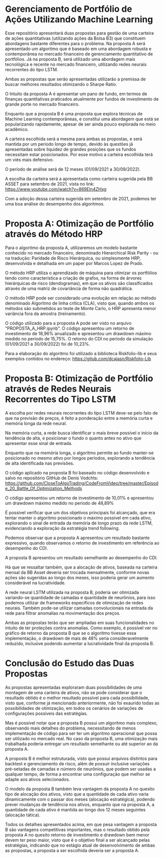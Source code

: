 # Gerenciamento de Portfólio de Ações Utilizando Machine Learning

Esse repositório apresentará duas propostas para gestão de uma carteira de ações quantitativas (utilizando ações da Bolsa B3) que constituem abordagens bastante diferentes para o problema. Na proposta A será apresentado um algoritmo que é baseado em uma abordagem robusta e contemporânea no mercado financeiro de gerenciamento quantitativo de portfólios. Já na proposta B, será utilizado uma abordagem mais tecnológica e recente no mercado financeiro, utilizando redes neurais recorrentes do tipo LSTM.

Ambas as propostas que serão apresentadas utilizarão a premissa de buscar melhores resultados otimizando o Sharpe Ratio.

O Intuito da proposta A é apresentar um pano de fundo, em termos de finanças quantitativas praticados atualmente por fundos de investimento de grande porte no mercado financeiro.

Enquanto que a proposta B é uma proposta que explora técnicas de Machine Learning contemporâneas, e constitui uma abordagem que está se popularizando rapidamente, apesar de ser ainda pouco explorada no meio acadêmico.

A carteira escolhida será a mesma para ambas as propostas, e será mantida por um período longo de tempo, devido às questões já apresentadas sobre liquidez de grandes posições que os fundos necessitam estar posicionados. Por esse motivo a carteira escolhida terá um viés mais defensivo.

O período de análise será de 12 meses (01/09/2021 a 30/09/2022).

A escolha da carteira será a apresentada como carteira sugerida pela BB ASSET para setembro de 2021, vista no link:
https://www.youtube.com/watch?v=869EIn4ZHxg

Com a adoção dessa carteira sugerida em setembro de 2021, podemos ter uma boa análise do desempenho dos algoritmos.

# Proposta A: Otimização de Portfólio através do Método HRP

Para o algoritmo da proposta A, utilizaremos um modelo bastante conhecido no mercado financeiro, denominado Hierarchical Risk Parity - ou na tradução: Paridade de Risco
Hierárquica, ou simplesmente HRP, desenvolvida e detalhada em um paper por Marcos Lopez de Prado.

O método HRP utiliza o aprendizado de máquina para otimizar os portfólios tendo como
característica a criação de grafos, na forma de árvores hierárquicas de risco (dendogramas), em
que os ativos são classificados através de uma matriz de covariância de forma não quadrática.

O método HRP pode ser considerado uma evolução em relação ao método denominado
Algoritmo de linha crítica (CLA), visto que, quando ambos os métodos são submetidos ao teste
de Monte Carlo, o HRP apresenta menor variância fora da amostra (treinamento).

O código utilizado para a proposta A pode ser visto no arquivo "PROPOSTA_A_HRP.ipynb". O código apresentou
um retorno de investimento de 18,96% anualizado e apresentou um drawdown máximo medido
no período de 15,75%. O retorno do CDI no período da simulação (01/09/2021 a 30/09/2022) foi de 10,23%.

Para a elaboração do algoritmo foi utilizado a biblioteca Riskfolio-lib e seus exemplos contidos no endereço:
https://gitub.com/dcajasn/Riskfolio-Lib

# Proposta B: Otimização de Portfólio através de Redes Neurais Recorrentes do Tipo LSTM

A escolha por redes neurais recorrentes do tipo LSTM deve-se pelo fato de que na
previsão de preços, é feito a ponderação entre a memória curta e memória longa da rede
neural.

Na memória curta, a rede busca identificar o mais breve possível o início da tendência
de alta, e posicionar o fundo o quanto antes no ativo que apresentar esse sinal de entrada.

Enquanto que na memória longa, o algoritmo permite ao fundo manter-se posicionado
no mesmo ativo por longos períodos, explorando a tendência de alta identificada nas previsões.

O código aplicado na proposta B foi baseado no código desenvolvido e salvo no repositório GitHub de Denis Vodchts: 
https://github.com/CloseToAlgoTrading/CodeFromVideo/tree/master/Episode_20_Battle_Of_Optimization_Methods

O código apresentou um retorno de investimento de 10,01% e apresentou um drawdown máximo medido no período de 48,89%

É possível verificar que um dos objetivos principais foi alcançado, que era tentar manter o algoritmo posicionado o máximo possível em cada ativo, explorando o sinal de entrada da memória de longo prazo da rede LSTM, evidenciando a exploração da estratégia trend following.

Podemos observar que a proposta A apresentou um resultado bastante expressivo, quando observamos o retorno de investimento em referência ao desempenho do CDI.

A proposta B apresentou um resultado semelhante ao desempenho do CDI.

Há que se ressaltar também, que a alocação de ativos, baseada na carteira mensal da BB Asset deveria ser trocada mensalmente, conforme novas ações são sugeridas ao longo dos meses, isso poderia gerar um aumento considerável na lucratividade.

A rede neural LSTM utilizada na proposta B, poderia ser otimizada variando-se quantidade de camadas e quantidade de neurônios, para isso podemos utilizar de frameworks específicos de otimização de redes neurais. Também pode-se utilizar camadas convolucionais na entrada da rede para filtrar anomalias na movimentação dos preços.

Ambas as propostas terão que ser ampliadas em suas funcionalidades no intuito de ter proteções contra anomalias. Como exemplo, é possível ver no gráfico de retorno da proposta B que se o algoritmo tivesse essa implementação, o drawdown de mais de 48% seria consideravelmente reduzido, inclusive podendo aumentar a lucratividade final da proposta B.

# Conclusão do Estudo das Duas Propostas

As propostas apresentadas exploraram duas possibilidades de uma montagem de uma carteira de ativos, não se pode considerar que o resultado obtido é o melhor resultado possível para cada possibilidade, visto que, conforme já mencionado anteriormente, não foi exaurido todas as possibilidades de otimização, em todos os cenários de variações de configurações possíveis das estratégias.

Mas é possível notar que a proposta B possui um algoritmo mais complexo, observando mais detalhes do problema, necessitando de menos implementação de código para ser ter um algoritmo operacional que possa ser utilizado no mercado real. No caso da proposta B, uma otimização mais trabalhada poderia entregar um resultado semelhante ou até superior ao da proposta A.

A proposta B é melhor estruturada, visto que possui arquivos distintos para backtest e gerenciamento de risco, além de possuir inclusive variações pré-setadas de camadas e número de neurônios, que podem ser usadas a qualquer tempo, de forma a encontrar uma configuração que melhor se adapte aos ativos selecionados. 

O modelo da proposta B também leva vantagem da proposta A no quesito tipo de alocação dos ativos, visto que a quantidade de cada ativo varia dinamicamente com o passar dos meses (alocação estratégica), podendo prever mudanças de tendência nos ativos, enquanto que na proposta A, a quantidade de cada ativo é mantida ao longo dos 12 meses seguintes (alocação tática).

Todos os detalhes apresentados acima, em que pesa vantagem a proposta B são vantagens competitivas importantes, mas o resultado obtido pela proposta A no quesito retorno de investimento e drawdown bem menor devem ter peso maior, visto que é o objetivo final a ser alcançado pelas estratégias, indicando que no estágio atual de desenvolvimento de ambas as propostas, a proposta a ser escolhida deveria ser a proposta A.
